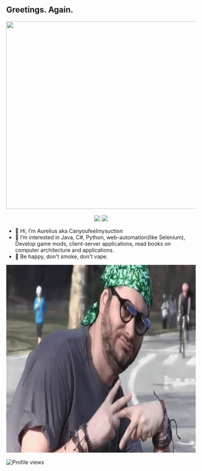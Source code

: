 ## Greetings. Again.



<img src="/gifs/zavaal.gif" width="885" height="500"/>

<p align='center'>
  <img src="https://github-readme-stats.vercel.app/api?username=mraureliuss&show_icons=true&theme=tokyonight" height="200"/> 
  <img src="https://github-readme-stats.vercel.app/api/top-langs/?username=mraureliuss&layout=compact&theme=tokyonight&langs_count=10" height="200"/>
</p>
  
- 👋 Hi, I’m Aurelius aka Canyoufeelmysuction
- 👀 I’m interested in Java, C#, Python, web-automation(like Selenium), Develop game mods, client-server applications, read books on computer architecture and applications.
- 🧡 Be happy, don't smoke, don't vape. 

<img src="/gifs/VAPENATION.gif" width="885" height="500"/>

![Profile views](https://gpvc.arturio.dev/mraureliuss)
